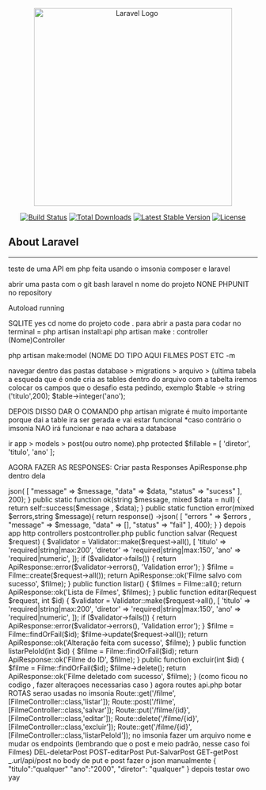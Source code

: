 <p align="center"><a href="https://laravel.com" target="_blank"><img src="https://raw.githubusercontent.com/laravel/art/master/logo-lockup/5%20SVG/2%20CMYK/1%20Full%20Color/laravel-logolockup-cmyk-red.svg" width="400" alt="Laravel Logo"></a></p>

<p align="center">
<a href="https://github.com/laravel/framework/actions"><img src="https://github.com/laravel/framework/workflows/tests/badge.svg" alt="Build Status"></a>
<a href="https://packagist.org/packages/laravel/framework"><img src="https://img.shields.io/packagist/dt/laravel/framework" alt="Total Downloads"></a>
<a href="https://packagist.org/packages/laravel/framework"><img src="https://img.shields.io/packagist/v/laravel/framework" alt="Latest Stable Version"></a>
<a href="https://packagist.org/packages/laravel/framework"><img src="https://img.shields.io/packagist/l/laravel/framework" alt="License"></a>
</p>

## About Laravel



__________
teste de uma API em php feita usando o imsonia composer e laravel

abrir uma pasta com o git bash laravel n nome do projeto NONE PHPUNIT no repository

Autoload running

SQLITE yes cd nome do projeto code . para abrir a pasta para codar no terminal = php artisan install:api php artisan make : controller (Nome)Controller

php artisan make:model (NOME DO TIPO AQUI FILMES POST ETC -m

navegar dentro das pastas database > migrations > arquivo > (ultima tabela a esqueda que é onde cria as tables dentro do arquivo com a tabelta iremos colocar os campos que o desafio esta pedindo, exemplo $table -> string ('titulo',200); $table->integer('ano');

DEPOIS DISSO DAR O COMANDO php artisan migrate é muito importante porque dai a table ira ser gerada e vai estar funcional *caso contrário o imsonia NAO irá funcionar e nao achara a database

ir app > models > post(ou outro nome).php protected $fillable = [ 'diretor', 'titulo', 'ano' ];

AGORA FAZER AS RESPONSES:
Criar pasta  Responses
ApiResponse.php
dentro dela
 <?php 
class ApiResponse
{
    public static function  success(?string $message = null , mixed $data = null)
    {
        return response() ->json( [
            "message" => $message,
            "data" => $data,
            "status" => "sucess"
        ], 200);
    }

    public static  function ok(string $message, mixed $data = null)
    {
        return self::success($message , $data);
    }
    public static function error(mixed $errors,string $message){
        return response() ->json( [
            "errors " => $errors ,
            "message" => $message,
            "data" => [],
            "status" => "fail"
        ], 400);
    }
}

depois

app http controllers postcontroller.php public function salvar (Request $request) { $validator = Validator::make($request->all(), [ 'titulo' => 'required|string|max:200', 'diretor' => 'required|string|max:150', 'ano' => 'required|numeric', ]);

    if ($validator->fails()) {
        return ApiResponse::error($validator->errors(), 'Validation error');
    }

    $filme = Filme::create($request->all());
    return ApiResponse::ok('Filme salvo com sucesso', $filme);
}

public function listar()
{
    $filmes = Filme::all();
    return ApiResponse::ok('Lista de Filmes', $filmes);
}

public function editar(Request $request, int $id)
{
    $validator = Validator::make($request->all(), [
        'titulo' => 'required|string|max:200',
        'diretor' => 'required|string|max:150',
        'ano' => 'required|numeric',
    ]);

    if ($validator->fails()) {
        return ApiResponse::error($validator->errors(), 'Validation error');
    }

    $filme = Filme::findOrFail($id);
    $filme->update($request->all());

    return ApiResponse::ok('Alteração feita com sucesso', $filme);
}

public function listarPeloId(int $id)
{
    $filme = Filme::findOrFail($id);
    return ApiResponse::ok('Filme do ID', $filme);
}

public function excluir(int $id)
{
    $filme = Filme::findOrFail($id);
    $filme->delete();

    return ApiResponse::ok('Filme deletado com sucesso', $filme);
}
(como ficou no codigo , fazer alteraçoes necessarias caso )

agora routes api.php

botar ROTAS serao usadas no imsonia Route::get('/filme', [FilmeController::class,'listar']); Route::post('/filme', [FilmeController::class,'salvar']); Route::put('/filme/{id}', [FilmeController::class,'editar']); Route::delete('/filme/{id}', [FilmeController::class,'excluir']); Route::get('/filme/{id}', [FilmeController::class,'listarPeloId']);



no imsonia fazer um arquivo nome e mudar os endpoints (lembrando que o post e meio padrão, nesse caso foi Filmes) DEL-deletarPost POST-editarPost Put-SalvarPost GET-getPost

_.url/api/post no body de put e post fazer o json manualmente { "titulo":"qualquer" "ano":"2000", "diretor": "qualquer" }

depois testar owo yay
